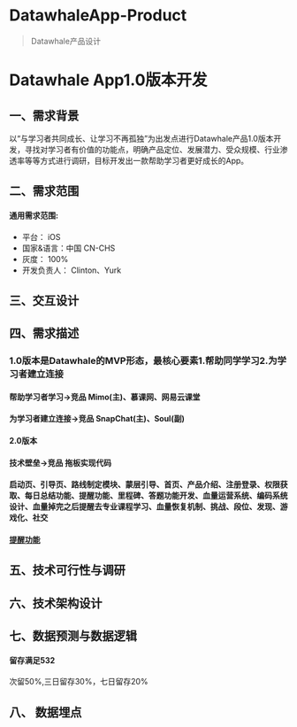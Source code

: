 # DatawhaleApp-Product
> Datawhale产品设计

# Datawhale App1.0版本开发

## 一、需求背景

以“与学习者共同成长、让学习不再孤独”为出发点进行Datawhale产品1.0版本开发，寻找对学习者有价值的功能点，明确产品定位、发展潜力、受众规模、行业渗透率等等方式进行调研，目标开发出一款帮助学习者更好成长的App。

## 二、需求范围

#### 通用需求范围:

- 平台： iOS
- 国家&语言：中国 CN-CHS
- 灰度： 100%
- 开发负责人： Clinton、Yurk

## 三、交互设计

[figma链接]: https://www.figma.com/file/fRxzwSAEQIEQghklX4Rw4H/Datawhale%E5%AD%A6%E4%B9%A0App?node-id=456%3A53

## 四、需求描述

### 1.0版本是Datawhale的MVP形态，最核心要素1.帮助同学学习2.为学习者建立连接

#### 帮助学习者学习->竞品 Mimo(主)、慕课网、网易云课堂

#### 为学习者建立连接->竞品 SnapChat(主)、Soul(副)

#### 2.0版本 

#### 技术壁垒->竞品 拖板实现代码

#### 启动页、引导页、路线制定模块、蒙层引导、首页、产品介绍、注册登录、权限获取、每日总结功能、提醒功能、里程碑、答题功能开发、血量运营系统、编码系统设计、血量掉完之后提醒去专业课程学习、血量恢复机制、挑战、段位、发现、游戏化、社交

#### [提醒功能](./DatawhaleApp1.0PRD/提醒功能/提醒功能.md)



## 五、技术可行性与调研

## 六、技术架构设计

## 七、数据预测与数据逻辑

#### 留存满足532

次留50%,三日留存30%，七日留存20%

## 八、 数据埋点

